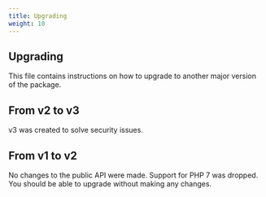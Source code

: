 ```yaml
---
title: Upgrading
weight: 10
---
```


## Upgrading

This file contains instructions on how to upgrade to another major version of the package.

## From v2 to v3

v3 was created to solve security issues.

## From v1 to v2

No changes to the public API were made. Support for PHP 7 was dropped.
You should be able to upgrade without making any changes.
